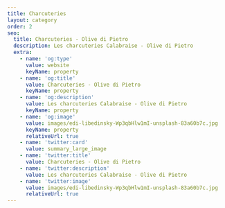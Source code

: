 ```yaml
---
title: Charcuteries
layout: category
order: 2
seo:
  title: Charcuteries - Olive di Pietro
  description: Les charcuteries Calabraise - Olive di Pietro
  extra:
    - name: 'og:type'
      value: website
      keyName: property
    - name: 'og:title'
      value: Charcuteries - Olive di Pietro
      keyName: property
    - name: 'og:description'
      value: Les charcuteries Calabraise - Olive di Pietro
      keyName: property
    - name: 'og:image'
      value: images/edi-libedinsky-Wp3qbHlw1mI-unsplash-83a60b7c.jpg
      keyName: property
      relativeUrl: true
    - name: 'twitter:card'
      value: summary_large_image
    - name: 'twitter:title'
      value: Charcuteries - Olive di Pietro
    - name: 'twitter:description'
      value: Les charcuteries Calabraise - Olive di Pietro
    - name: 'twitter:image'
      value: images/edi-libedinsky-Wp3qbHlw1mI-unsplash-83a60b7c.jpg
      relativeUrl: true
---
```

